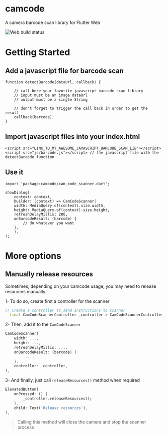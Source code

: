 # camcode

A camera barcode scan library for Flutter Web

![Web build status](https://github.com/PiotrFLEURY/camcode/actions/workflows/web.yml/badge.svg)

# Getting Started

## Add a javascript file for barcode scan

```
function detectBarcode(dataUrl, callback) {

    // call here your favorite javascript barcode scan library
    // input must be an image dataUrl
    // output must be a single String

    // don't forget to trigger the call back in order to get the result
    callback(barcode);
}
```

## Import javascript files into your index.html

```
<script src="LINK_TO_MY_AWESOME_JAVASCRIPT_BARCODE_SCAN_LIB"></script>
<script src="js/barcode.js"></script> // the javascript file with the detectBarcode function
```

## Use it

```
import 'package:camcode/cam_code_scanner.dart';

showDialog(
    context: context,
    builder: (context) => CamCodeScanner(
    width: MediaQuery.of(context).size.width,
    height: MediaQuery.of(context).size.height,
    refreshDelayMillis: 200,
    onBarcodeResult: (barcode) {
        // do whatever you want
    },
    ),
);
```

# More options

## Manually release resources

Sometimes, depending on your camcode usage, you may need to release resources manually.

1- To do so, create first a controller for the scanner

```dart
// Create a controller to send instructions to scanner
  final CamCodeScannerController _controller = CamCodeScannerController();
```

2- Then, add it to the `CamCodeScanner`

```dart
CamCodeScanner(
    width: ...,
    height: ...,
    refreshDelayMillis: ...,
    onBarcodeResult: (barcode) {
        ...
    },
    controller: _controller,
),
```

3- And finally, just call `releaseResources()` method when required

```dart
ElevatedButton(
    onPressed: () {
        _controller.releaseResources();
    },
    child: Text('Release resources'),
),
```

> Calling this method will close the camera and stop the scanner process
